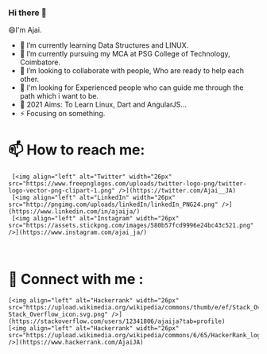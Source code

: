 ### Hi there 👋
  😄I'm Ajai.
   
  - 🌱 I’m currently learning Data Structures and LINUX.
  - 🔭 I’m currently pursuing my MCA at PSG College of Technology, Coimbatore.
  - 💬 I’m looking to collaborate with people, Who are ready to help each other.
  - 🤔 I'm looking for Experienced people who can guide me through the path which i want to be.
  - 🥅 2021 Aims: To Learn Linux, Dart and AngularJS...
  - ⚡ Focusing on something.
   

# 📫 How to reach me:<br>
     [<img align="left" alt="Twitter" width="26px" src="https://www.freepnglogos.com/uploads/twitter-logo-png/twitter-logo-vector-png-clipart-1.png" />](https://twitter.com/Ajai__JA)
     [<img align="left" alt="LinkedIn" width="26px" src="http://pngimg.com/uploads/linkedIn/linkedIn_PNG24.png" />](https://www.linkedin.com/in/ajaija/)
     [<img align="left" alt="Instagram" width="26px" src="https://assets.stickpng.com/images/580b57fcd9996e24bc43c521.png" />](https://www.instagram.com/ajai_ja/)

<br>

# 💬 Connect with me : <br>
    [<img align="left" alt="Hackerrank" width="26px" src="https://upload.wikimedia.org/wikipedia/commons/thumb/e/ef/Stack_Overflow_icon.svg/768px-Stack_Overflow_icon.svg.png" />](https://stackoverflow.com/users/12341806/ajaija?tab=profile)
    [<img align="left" alt="Hackerrank" width="26px" src="https://upload.wikimedia.org/wikipedia/commons/6/65/HackerRank_logo.png" />](https://www.hackerrank.com/AjaiJA)

